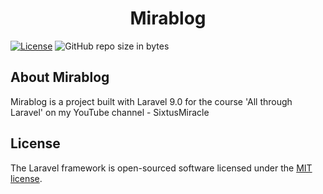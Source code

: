 <h1 align="center">Mirablog</h1>

[![License](https://img.shields.io/github/license/sixtusmiracle/mirablog)](LICENSE)
![GitHub repo size in bytes](https://img.shields.io/github/repo-size/sixtusmiracle/mirablog)

## About Mirablog

Mirablog is a project built with Laravel 9.0 for the course 'All through Laravel' on my YouTube channel - SixtusMiracle

## License

The Laravel framework is open-sourced software licensed under the [MIT license](https://opensource.org/licenses/MIT).
